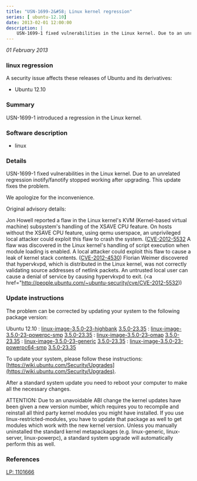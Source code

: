 ```yaml
---
title: "USN-1699-2&#58; Linux kernel regression"
series: [ ubuntu-12.10]
date: 2013-02-01 12:00:00
description: |
    USN-1699-1 fixed vulnerabilities in the Linux kernel. Due to an unrelated regression inotify/fanotify stopped working after upgrading. This update fixes the problem.
--- 
```

 
 

*01 February 2013*

### linux regression

A security issue affects these releases of Ubuntu and its derivatives:

* Ubuntu 12.10

### Summary

USN-1699-1 introduced a regression in the Linux kernel. 

### Software description

* linux 

### Details

USN-1699-1 fixed vulnerabilities in the Linux kernel. Due to an unrelated regression inotify/fanotify stopped working after upgrading. This update fixes the problem.

We apologize for the inconvenience.

Original advisory details:

 Jon Howell reported a flaw in the Linux kernel&#39;s KVM (Kernel-based virtual machine) subsystem&#39;s handling of the XSAVE CPU feature. On hosts without the XSAVE CPU feature, using qemu userspace, an unprivileged local attacker could exploit this flaw to crash the system. ([CVE-2012-5532](http://people.ubuntu.com/~ubuntu-security/cve/CVE-2012-4461">CVE-2012-4461</a>) A flaw was discovered in the Linux kernel&#39;s handling of script execution when module loading is enabled. A local attacker could exploit this flaw to cause a leak of kernel stack contents. (<a href="http://people.ubuntu.com/~ubuntu-security/cve/CVE-2012-4530">CVE-2012-4530</a>) Florian Weimer discovered that hypervkvpd, which is distributed in the Linux kernel, was not correctly validating source addresses of netlink packets. An untrusted local user can cause a denial of service by causing hypervkvpd to exit. (<a href="http://people.ubuntu.com/~ubuntu-security/cve/CVE-2012-5532)) 

### Update instructions

The problem can be corrected by updating your system to the following package version:

Ubuntu 12.10
 : [linux-image-3.5.0-23-highbank](https://launchpad.net/ubuntu/+source/linux) <span> [3.5.0-23.35](https://launchpad.net/ubuntu/+source/linux/3.5.0-23.35) </span> 
 : [linux-image-3.5.0-23-powerpc-smp](https://launchpad.net/ubuntu/+source/linux) <span> [3.5.0-23.35](https://launchpad.net/ubuntu/+source/linux/3.5.0-23.35) </span> 
 : [linux-image-3.5.0-23-omap](https://launchpad.net/ubuntu/+source/linux) <span> [3.5.0-23.35](https://launchpad.net/ubuntu/+source/linux/3.5.0-23.35) </span> 
 : [linux-image-3.5.0-23-generic](https://launchpad.net/ubuntu/+source/linux) <span> [3.5.0-23.35](https://launchpad.net/ubuntu/+source/linux/3.5.0-23.35) </span> 
 : [linux-image-3.5.0-23-powerpc64-smp](https://launchpad.net/ubuntu/+source/linux) <span> [3.5.0-23.35](https://launchpad.net/ubuntu/+source/linux/3.5.0-23.35) </span> 

To update your system, please follow these instructions: [https://wiki.ubuntu.com/Security/Upgrades](https://wiki.ubuntu.com/Security/Upgrades).

After a standard system update you need to reboot your computer to make all the necessary changes.

ATTENTION: Due to an unavoidable ABI change the kernel updates have been given a new version number, which requires you to recompile and reinstall all third party kernel modules you might have installed. If you use linux-restricted-modules, you have to update that package as well to get modules which work with the new kernel version. Unless you manually uninstalled the standard kernel metapackages (e.g. linux-generic, linux-server, linux-powerpc), a standard system upgrade will automatically perform this as well. 

### References

 
 [LP: 1101666](https://launchpad.net/bugs/1101666)
 

